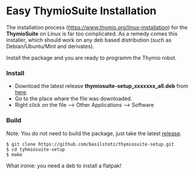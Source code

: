 #  Easy ThymioSuite Installation  

The installation process  (https://www.thymio.org/linux-installation) for the **ThymioSuite** on Linux is far too complicated. As a remedy comes this installer, which should work on any deb based distribution (such as Debian/Ubuntu/Mint and derivates).

Install the package and you are ready to programm the Thymio robot. 

### Install

- Download the latest release **thymiosuite-setup_xxxxxxx_all.deb** from [here](https://github.com/basilstotz/thymiosuite-setup/releases).
- Go to the place whare the file was downloaded.
- Right click on the file --> Other Applications --> Software


### Build

Note: You do not need to build the package, just take the latest [release](https://github.com/basilstotz/thymiosuite-setup/releases).

```
$ git clone https://github.com/basilstotz/thymiosuite-setup.git
$ cd tyhmiosuite-setup
$ make
```
What ironie: you need a deb to install a flatpak!
